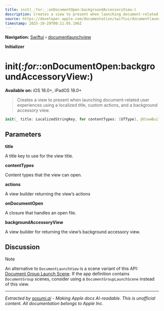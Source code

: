 ```yaml
---
title: init(_:for:_:onDocumentOpen:backgroundAccessoryView:)
description: Creates a view to present when launching document-related user experiences using a localized title, custom actions, and a background accessory view.
source: https://developer.apple.com/documentation/swiftui/documentlaunchview/init(_:for:_:ondocumentopen:backgroundaccessoryview:)
timestamp: 2025-10-29T00:11:05.196Z
---
```


**Navigation:** [Swiftui](/documentation/swiftui) › [documentlaunchview](/documentation/swiftui/documentlaunchview)

**Initializer**

# init(_:for:_:onDocumentOpen:backgroundAccessoryView:)

**Available on:** iOS 18.0+, iPadOS 18.0+

> Creates a view to present when launching document-related user experiences using a localized title, custom actions, and a background accessory view.

```swift
init(_ title: LocalizedStringKey, for contentTypes: [UTType], @ViewBuilder _ actions: () -> Actions, @ViewBuilder onDocumentOpen: @escaping (URL) -> DocumentView, @ViewBuilder backgroundAccessoryView: @escaping (DocumentLaunchGeometryProxy) -> some View)
```

## Parameters

**title**

A title key to use for the view title.



**contentTypes**

Content types that the view can open.



**actions**

A view builder returning the view’s actions



**onDocumentOpen**

A closure that handles an open file.



**backgroundAccessoryView**

A view builder for returning the view’s background accessory view.



## Discussion

> [!NOTE]
> An alternative to `DocumentLaunchView` is a scene variant of this API: [Document Group Launch Scene](/documentation/swiftui/documentgrouplaunchscene). If the app definition contains `DocumentGroup` scenes, consider using a `DocumentGroupLaunchScene` instead of this view.

---

*Extracted by [sosumi.ai](https://sosumi.ai) - Making Apple docs AI-readable.*
*This is unofficial content. All documentation belongs to Apple Inc.*
